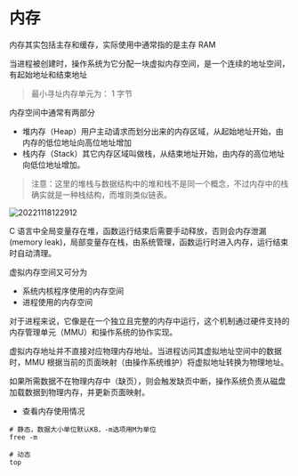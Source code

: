 # 内存

内存其实包括主存和缓存，实际使用中通常指的是主存 RAM

当进程被创建时，操作系统为它分配一块虚拟内存空间，是一个连续的地址空间，有起始地址和结束地址

> 最小寻址内存单元为： 1 字节

内存空间中通常有两部分

- 堆内存（Heap）用户主动请求而划分出来的内存区域，从起始地址开始，由内存的低位地址向高位地址增加
- 栈内存（Stack）其它内存区域叫做栈，从结束地址开始，由内存的高位地址向低位地址增加。

> 注意：这里的堆栈与数据结构中的堆和栈不是同一个概念，不过内存中的栈确实就是一种栈结构，而堆则类似链表。

![20221118122912](http://image.zuoright.com/20221118122912.png)

C 语言中全局变量存在堆，函数运行结束后需要手动释放，否则会内存泄漏(memory leak)，局部变量存在栈，由系统管理，函数运行时进入内存，运行结束时自动清理。

虚拟内存空间又可分为

- 系统内核程序使用的内存空间
- 进程使用的内存空间

对于进程来说，它像是在一个独立且完整的内存中运行，这个机制通过硬件支持的内存管理单元（MMU）和操作系统的协作实现。

虚拟内存地址并不直接对应物理内存地址。当进程访问其虚拟地址空间中的数据时，MMU 根据当前的页面映射（由操作系统维护）将虚拟地址转换为物理地址。

如果所需数据不在物理内存中（缺页），则会触发缺页中断，操作系统负责从磁盘加载数据到物理内存，并更新页面映射。

- 查看内存使用情况

```shell
# 静态，数据大小单位默认KB，-m选项用M为单位
free -m

# 动态
top
```
